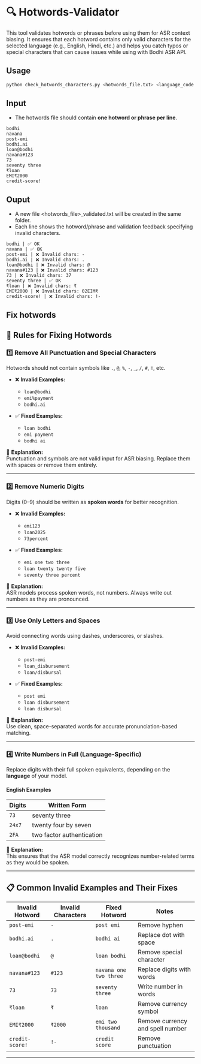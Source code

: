 
# 🔍 Hotwords-Validator

This tool validates hotwords or phrases before using them for ASR context biasing. It ensures that each hotword contains only valid characters for the selected language (e.g., English, Hindi, etc.) and helps you catch typos or special characters that can cause issues while using with Bodhi ASR API.

## Usage
```bash
python check_hotwords_characters.py <hotwords_file.txt> <language_code eg. en>
```

## Input
- The hotwords file should contain **one hotword or phrase per line**.
```
bodhi
navana
post-emi
bodhi.ai
loan@bodhi
navana#123
73
seventy three
₹loan
EMI₹2000
credit-score!
```  

## Ouput
- A new file <hotwords_file>_validated.txt will be created in the same folder.
- Each line shows the hotword/phrase and validation feedback specifying invalid characters.

```
bodhi | ✅ OK
navana | ✅ OK
post-emi | ❌ Invalid chars: -
bodhi.ai | ❌ Invalid chars: .
loan@bodhi | ❌ Invalid chars: @
navana#123 | ❌ Invalid chars: #123
73 | ❌ Invalid chars: 37
seventy three | ✅ OK
₹loan | ❌ Invalid chars: ₹
EMI₹2000 | ❌ Invalid chars: 02EIM₹
credit-score! | ❌ Invalid chars: !-
```

## Fix hotwords

## 🧹 Rules for Fixing Hotwords

### 1️⃣ Remove All Punctuation and Special Characters
Hotwords should not contain symbols like `.`, `@`, `%`, `-`, `_`, `/`, `#`, `!`, etc.

- ❌ **Invalid Examples:**
  - `loan@bodhi`
  - `emi%payment`
  - `bodhi.ai`

- ✅ **Fixed Examples:**
  - `loan bodhi`
  - `emi payment`
  - `bodhi ai`

📝 **Explanation:**  
Punctuation and symbols are not valid input for ASR biasing. Replace them with spaces or remove them entirely.

---

### 2️⃣ Remove Numeric Digits
Digits (0–9) should be written as **spoken words** for better recognition.

- ❌ **Invalid Examples:**
  - `emi123`
  - `loan2025`
  - `73percent`

- ✅ **Fixed Examples:**
  - `emi one two three`
  - `loan twenty twenty five`
  - `seventy three percent`

📝 **Explanation:**  
ASR models process spoken words, not numbers. Always write out numbers as they are pronounced.

---

### 3️⃣ Use Only Letters and Spaces
Avoid connecting words using dashes, underscores, or slashes.

- ❌ **Invalid Examples:**
  - `post-emi`
  - `loan_disbursement`
  - `loan/disbursal`

- ✅ **Fixed Examples:**
  - `post emi`
  - `loan disbursement`
  - `loan disbursal`

📝 **Explanation:**  
Use clean, space-separated words for accurate pronunciation-based matching.

---

### 4️⃣ Write Numbers in Full (Language-Specific)

Replace digits with their full spoken equivalents, depending on the **language** of your model.

#### **English Examples**
| Digits | Written Form |
|---------|--------------|
| `73` | seventy three |
| `24x7` | twenty four by seven |
| `2FA` | two factor authentication |


📝 **Explanation:**  
This ensures that the ASR model correctly recognizes number-related terms as they would be spoken.

---

## 📋 Common Invalid Examples and Their Fixes

| Invalid Hotword | Invalid Characters | Fixed Hotword | Notes |
|-----------------|--------------------|----------------|-------|
| `post-emi` | `-` | `post emi` | Remove hyphen |
| `bodhi.ai` | `.` | `bodhi ai` | Replace dot with space |
| `loan@bodhi` | `@` | `loan bodhi` | Remove special character |
| `navana#123` | `#123` | `navana one two three` | Replace digits with words |
| `73` | `73` | `seventy three` | Write number in words |
| `₹loan` | `₹` | `loan` | Remove currency symbol |
| `EMI₹2000` | `₹2000` | `emi two thousand` | Remove currency and spell number |
| `credit-score!` | `!-` | `credit score` | Remove punctuation |

---

